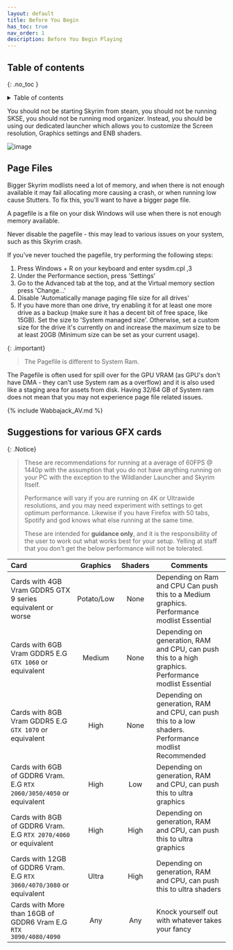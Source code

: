 ```yaml
---
layout: default
title: Before You Begin
has_toc: true
nav_order: 1
description: Before You Begin Playing
---
```


## Table of contents
{: .no_toc }
<details markdown="block">
  <summary>
    Table of contents
  </summary>
  {: .text-delta }
1. TOC
{:toc}
</details>


You should not be starting Skyrim from steam, you should not be running SKSE, you should not be running mod organizer.  Instead, you should be using our dedicated launcher which allows you to customize the Screen resolution, Graphics settings and ENB shaders.

![image](https://user-images.githubusercontent.com/26418143/156929221-ffad3b5a-3ff2-4ce8-ab34-051760b33e50.png)

## Page Files

Bigger Skyrim modlists need a lot of memory, and when there is not enough available it may fail allocating more causing a crash, or when running low cause Stutters. To fix this, you'll want to have a bigger page file.

A pagefile is a file on your disk Windows will use when there is not enough memory available.

Never disable the pagefile - this may lead to various issues on your system, such as this Skyrim crash.

If you've never touched the pagefile, try performing the following steps:
1. Press Windows + R on your keyboard and enter sysdm.cpl ,3
2. Under the Performance section, press 'Settings'
3. Go to the Advanced tab at the top, and at the Virtual memory section press 'Change...'
4. Disable 'Automatically manage paging file size for all drives'
5. If you have more than one drive, try enabling it for at least one more drive as a backup (make sure it has a decent bit of free space, like 15GB). Set the size to 'System managed size'.
Otherwise, set a custom size for the drive it's currently on and increase the maximum size to be at least 20GB (Minimum size can be set as your current usage).

{: .important} 
> The Pagefile is different to System Ram.

The Pagefile is often used for spill over for the GPU VRAM (as GPU's don't have DMA - they can't use System ram as a overflow) and it is also used like a staging area for assets from disk. Having 32/64 GB of System ram does not mean that you may not experience page file related issues.


{% include Wabbajack_AV.md %}


## Suggestions for various GFX cards

{: .Notice}
> These are recommendations for running at a average of 60FPS @ 1440p with the assumption that you do not have anything running on your PC with the exception to the Wildlander Launcher and Skyrim Itself.
> 
> Performance will vary if you are running on 4K or Ultrawide resolutions, and you may need experiment with settings to get optimum performance. Likewise if you have Firefox with 50 tabs, Spotify and god knows what else running at the same time. 
>
> These are intended for **guidance only**, and it is the responsibility of the user to work out what works best for your setup. Yelling at staff that you don't get the below performance will not be tolerated.


| Card        | Graphics        | Shaders | Comments |
|:-------------|:------------------:|:------:|------|
| Cards with 4GB Vram GDDR5 GTX 9 series equivalent or worse | Potato/Low | None  | Depending on Ram and CPU Can push this to a Medium graphics. Performance modlist Essential|
| Cards with 6GB Vram GDDR5 E.G `GTX 1060` or equivalent | Medium | None | Depending on generation, RAM and CPU, can push this to a high graphics. Performance modlist Essential|
| Cards with 8GB Vram GDDR5 E.G `GTX 1070` or equivalent | High | None | Depending on generation, RAM and CPU, can push this to a low shaders. Performance modlist Recommended |
| Cards with 6GB of GDDR6 Vram. E.G `RTX 2060/3050/4050` or equivalent | High | Low | Depending on generation, RAM and CPU, can push this to ultra graphics |
| Cards with 8GB of GDDR6 Vram. E.G `RTX 2070/4060` or equivalent | High | High | Depending on generation, RAM and CPU, can push this to ultra graphics |
| Cards with 12GB of GDDR6 Vram. E.G `RTX 3060/4070/3080` or equivalent | Ultra | High | Depending on generation, RAM and CPU, can push this to ultra shaders |
| Cards with More than 16GB of GDDR6 Vram E.G `RTX 3090/4080/4090` | Any | Any | Knock yourself out with whatever takes your fancy |
